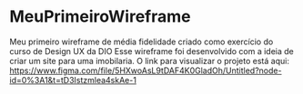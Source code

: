 # MeuPrimeiroWireframe
Meu primeiro wireframe de média fidelidade criado como exercício do curso de Design UX da DIO
Esse wireframe foi desenvolvido com a ideia de criar um site para uma imobilaria.
O link para visualizar o projeto está aqui: https://www.figma.com/file/5HXwoAsL9tDAF4K0GladOh/Untitled?node-id=0%3A1&t=tD3Istzmlea4skAe-1
